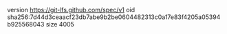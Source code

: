version https://git-lfs.github.com/spec/v1
oid sha256:7d44d3ceaacf23db7abe9b2be0604482313c0a17e83f4205a05394b925568043
size 4005
